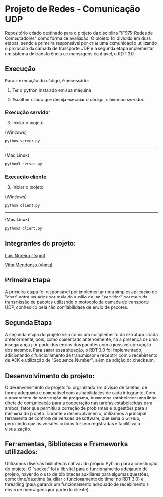 # Projeto de Redes - Comunicação UDP 

Repositório criado destinado para o projeto da disciplina "IF975-Redes de Computadores" como forma de avaliação. O projeto foi dividido em duas etapas, sendo a primeira responsável por criar uma comunicação utilizando o protocolo da camada de transporte UDP e a segunda etapa implementar um sistema de transferência de mensagens confiável, o RDT 3.0. 

## Execução

Para a execução do código, é necessário:

1. Ter o python instalado em sua máquina

2. Escolher o lado que deseja executar o código, cliente ou servidor.

### Execução servidor

3. Iniciar o projeto

(Windows)

```bash
python server.py
```

***

(Mac/Linux)

```bash
python3 server.py
```

### Execução cliente

3. Iniciar o projeto

(Windows)

```bash
python client.py
```

***

(Mac/Linux)

```bash
python3 client.py
```

## Integrantes do projeto:

[Luís Moreira (lfsgm)](https://github.com/Luisgsm324) 

[Vitor Mendonça (vhmq)](https://github.com/VitorMendonca62) 

## Primeira Etapa

A primeira etapa foi responsável por implementar uma simples aplicação de "chat" entre usuários por meio do auxílio de um "servidor" por meio da transmissão de pacotes utilizando o protocolo da camada de transporte UDP, conhecido pela não confiabilidade de envio de pacotes.

## Segunda Etapa

A segunda etapa do projeto veio como um complemento da estrutura criada anteriormente, pois, como comentado anteriormente, há a presença de uma insegurança por parte dos envios dos pacotes com a possível corrupção dos mesmos. Para sanar essa situação, o RDT 3.0 foi implementado, adicionando o funcionamento de transmissor e receptor com o recebimento de ACK e utilização de "Sequence Number", além da adição do checksum.

## Desenvolvimento do projeto: 

O desenvolvimento do projeto foi organizado em divisão de tarefas, de forma adequada e compatível com as habilidades de cada integrante. Com o andamento da construção do programa, buscamos estabelecer uma linha direta de comunicação para a cooperação nas tarefas estabelecidas para ambos, fator que permitiu a correção de problemas e sugestões para a melhoria do projeto. Durante o desenvolvimento, utilizamos a principal ferramenta de controle de versões de software, que seria o GitHub, permitindo que as versões criadas fossem registradas e facilitava a visualização.

## Ferramentas, Bibliotecas e Frameworks utilizados: 

Utilizamos diversas bibliotecas nativas do próprio Python para a construção do projeto. O "socket" foi a lib vital para o funcionamento adeqaudo do projeto, havendo o uso de bibliotecas auxiliares para algumas questões, como time/datetime (auxiliar o funcionamento do timer no RDT 3.0) e threading (para garantir um funcionamento adequado de recebimento e envio de mensagens por parte do cliente). 
